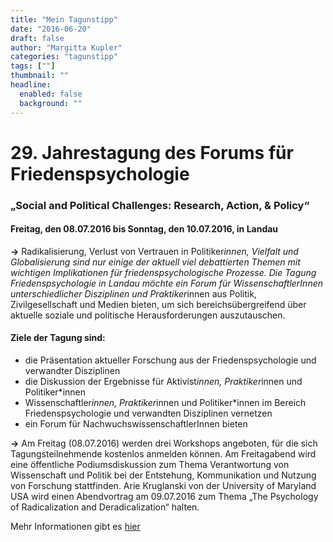 ```yaml
---
title: "Mein Tagunstipp"
date: "2016-06-20"
draft: false
author: "Margitta Kupler"
categories: "tagunstipp"
tags: [""]
thumbnail: ""
headline:
  enabled: false
  background: ""
---
```


# 29. Jahrestagung des Forums für Friedenspsychologie
### „Social and Political Challenges: Research, Action, & Policy“

#### Freitag, den 08.07.2016 bis Sonntag, den 10.07.2016, in Landau

<!--more-->

**→** Radikalisierung, Verlust von Vertrauen in Politiker*innen, Vielfalt und
Globalisierung sind nur einige der aktuell viel debattierten Themen mit
wichtigen Implikationen für friedenspsychologische Prozesse. Die Tagung
Friedenspsychologie in Landau möchte ein Forum für WissenschaftlerInnen
unterschiedlicher Disziplinen und Praktiker*innen aus Politik,
Zivilgesellschaft und Medien bieten, um sich bereichsübergreifend über
aktuelle soziale und politische Herausforderungen auszutauschen.

#### Ziele der Tagung sind:

  * die Präsentation aktueller Forschung aus der Friedenspsychologie und verwandter Disziplinen
  * die Diskussion der Ergebnisse für Aktivist*innen, Praktiker*innen und Politiker*innen
  * Wissenschaftler*innen, Praktiker*innen und Politiker*innen im Bereich Friedenspsychologie und verwandten Disziplinen vernetzen
  * ein Forum für NachwuchswissenschaftlerInnen bieten

**→** Am Freitag (08.07.2016) werden drei Workshops angeboten, für die sich
Tagungsteilnehmende kostenlos anmelden können. Am Freitagabend wird eine
öffentliche Podiumsdiskussion zum Thema Verantwortung von Wissenschaft und
Politik bei der Entstehung, Kommunikation und Nutzung von Forschung
stattfinden. Arie Kruglanski von der University of Maryland USA wird einen
Abendvortrag am 09.07.2016 zum Thema „The Psychology of Radicalization and
Deradicalization“ halten.

Mehr Informationen gibt es [hier](http://www.uni-koblenz-landau.de/de/landau/fb8/tagung_friedenspsychologie/ "Forum für
Friedenspsychologie")

